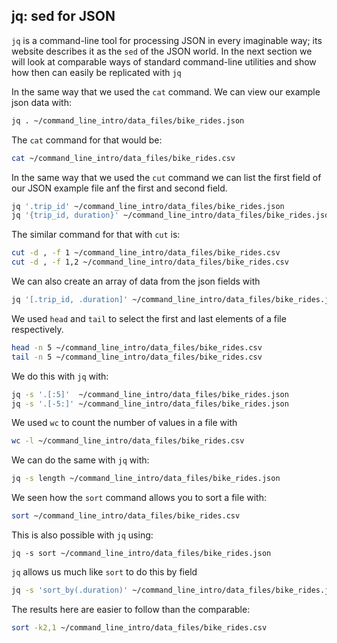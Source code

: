 ## jq: sed for JSON

`jq` is a command-line tool for processing JSON in every imaginable way; its website describes it as the `sed` of the JSON world. In the next section we will look at comparable ways of standard command-line utilities and show how then can easily be replicated with `jq`

In the same way that we used the `cat` command. We can view our example json data with:

```bash
jq . ~/command_line_intro/data_files/bike_rides.json
```
The `cat` command for that would be:

```bash
cat ~/command_line_intro/data_files/bike_rides.csv
```

In the same way that we used the `cut` command we can list the first field of our JSON example file anf the first and second field.

```bash
jq '.trip_id' ~/command_line_intro/data_files/bike_rides.json
jq '{trip_id, duration}' ~/command_line_intro/data_files/bike_rides.json
```

The similar command for that with `cut` is:

```bash
cut -d , -f 1 ~/command_line_intro/data_files/bike_rides.csv
cut -d , -f 1,2 ~/command_line_intro/data_files/bike_rides.csv
```

We can also create an array of data from the json fields with

```bash
jq '[.trip_id, .duration]' ~/command_line_intro/data_files/bike_rides.json
```

We used `head` and `tail` to select the first and last elements of a file respectively.

```bash
head -n 5 ~/command_line_intro/data_files/bike_rides.csv
tail -n 5 ~/command_line_intro/data_files/bike_rides.csv
```
We do this with `jq` with:

```bash
jq -s '.[:5]'  ~/command_line_intro/data_files/bike_rides.json
jq -s '.[-5:]' ~/command_line_intro/data_files/bike_rides.json
```

We used `wc` to count the number of values in a file with

```bash
wc -l ~/command_line_intro/data_files/bike_rides.csv
```
We can do the same with `jq` with:

```bash
jq -s length ~/command_line_intro/data_files/bike_rides.json
```
We seen how the `sort` command allows you to sort a file with:

```bash
sort ~/command_line_intro/data_files/bike_rides.csv
```
This is also possible with `jq` using:

```
jq -s sort ~/command_line_intro/data_files/bike_rides.json
```
`jq` allows us much like `sort` to do this by field

```bash
jq -s 'sort_by(.duration)' ~/command_line_intro/data_files/bike_rides.json
```
The results here are easier to follow than the comparable:

```bash
sort -k2,1 ~/command_line_intro/data_files/bike_rides.csv
```

